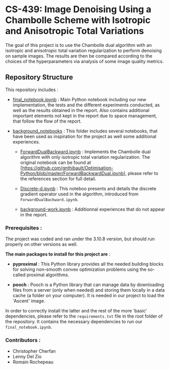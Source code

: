 # CS-439: Image Denoising Using a Chambolle Scheme with Isotropic and Anisotropic Total Variations

The goal of this project is to use the Chambolle dual algorithm with an isotropic and anisotropic total variation regularization to perform denoising on sample images. The results are then be compared according to the choices of the hyperparameters via analysis of some image quality metrics.

## Repository Structure

This repository includes :

- [final_notebook.ipynb](final_notebook.ipynb) : Main Python notebook including our new implementation, the tests and the different experiments conducted, as well as the results obtained in the report. Also contains additional important elements not kept in the report due to space management, that follow the flow of the report.


- [background_notebooks](background-notebooks) : This folder includes several notebooks, that have been used as inspiration for the project as well some additional experiences.
  - [ForwardDualBackward.ipynb](background-notebooks/ForwardDualBackward.ipynb) : Implements the Chambolle dual algorithm with only isotropic total variation regularization. The original notebook can be found at [https://github.com/gnthibault/Optimisation-Python/blob/master/ForwardBackwardDual.ipynb], please refer to the references section for full detail.

  - [Discrete-d.ipynb](background_notebooks/Discrete-d.ipynb) : This noteboo presents and details the discrete gradient operator used in the algorithm, introduced from `ForwardDualBackward.ipynb`.

  - [background-work.ipynb](background-notebooks/background-work.ipynb) : Additionnal experiences that do not appear in the report.

### Prerequisites :

The project was coded and ran under the 3.10.8 version, but should run properly on other versions as well.

**The main packages to install for this project are** :
- **pyproximal** : This Python library provides all the needed building blocks for solving non-smooth convex optimization problems using the so-called proximal algorithms.

- **pooch** : Pooch is a Python library that can manage data by downloading files from a server (only when needed) and storing them locally in a data cache (a folder on your computer). It is needed in our project to load the 'Ascent' image.

In order to correctly install the latter and the rest of the more 'basic' dependencies, please refer to the `requirements.txt` file in the root folder of the repository. It contains the necessary dependencies to run our `final_notebook.ipynb`. 


### Contributors :

- Christopher Cherfan
- Lenny Del Zio
- Romain Rochepeau
